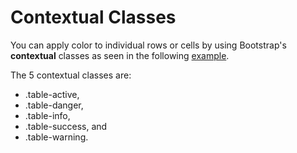 
# Contextual Classes

You can apply color to individual rows or cells by using Bootstrap's **contextual** classes as seen in the 
following <a href="archives/class htmls/ex9.html" target="_blank">example</a>.

The 5 contextual classes are: 

- .table-active, 
- .table-danger, 
- .table-info, 
- .table-success, and 
- .table-warning.



